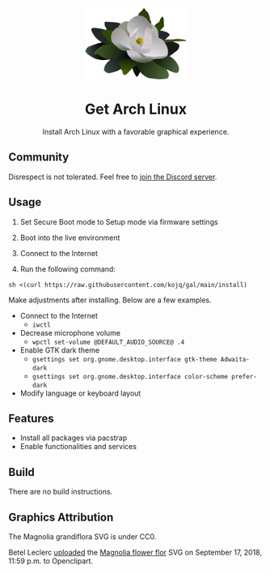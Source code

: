 <div align=center>
  <img src=LOGO.svg height=140/>

  # Get Arch Linux

  Install Arch Linux with a favorable graphical experience.
</div>

## Community

Disrespect is not tolerated. Feel free to [join the Discord server](https://discord.com/invite/C6NdvU5bzN).

## Usage

1. Set Secure Boot mode to Setup mode via firmware settings

1. Boot into the live environment

1. Connect to the Internet

1. Run the following command:
```ShellSession
sh <(curl https://raw.githubusercontent.com/kojq/gal/main/install)
```

Make adjustments after installing. Below are a few examples.

- Connect to the Internet
  - `iwctl`
- Decrease microphone volume
  - `wpctl set-volume @DEFAULT_AUDIO_SOURCE@ .4`
- Enable GTK dark theme
  - `gsettings set org.gnome.desktop.interface gtk-theme Adwaita-dark`
  - `gsettings set org.gnome.desktop.interface color-scheme prefer-dark`
- Modify language or keyboard layout

## Features

- Install all packages via pacstrap
- Enable functionalities and services

## Build

There are no build instructions.

## Graphics Attribution

The Magnolia grandiflora SVG is under CC0.

Betel Leclerc [uploaded](https://openclipart.org/download/306895/1537228771.svg) the [Magnolia flower flor](https://openclipart.org/detail/306895/magnolia-flower-flor) SVG on September 17, 2018, 11:59 p.m. to Openclipart.
